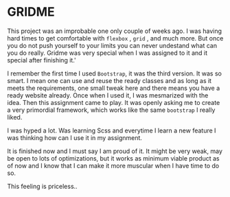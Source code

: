 # GRIDME

This project was an improbable one only couple of weeks ago. 
I was having hard times to get comfortable with `flexbox` , `grid` , and much more. But once you do not push yourself to your limits you can never undestand what can you do really. 
Gridme was very special when I was assigned to it and it special after finishing it.'


I remember the first time I used `Bootstrap`, it was the third version. It was so smart. I mean one can use and reuse the ready classes and as long as it meets the requirements, one small tweak here and there means you have a ready website already. Once when I used it, I was mesmarized with the idea.
Then this assignment came to play. It was openly asking me to create a very primordial framework, which works like the same `bootstrap` I really liked. 

I was hyped a lot. Was learning Scss and everytime I learn a new feature I was thinking how can I use it in my assignment.

It is finished now and I must say I am proud of it. It might be very weak, may be open to lots of optimizations, but  it works as minimum viable product as of now and I know that I can make it more muscular when I have time to do so.

This feeling is priceless..

